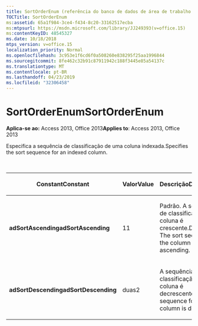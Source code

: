 ```yaml
---
title: SortOrderEnum (referência do banco de dados de área de trabalho do Access)
TOCTitle: SortOrderEnum
ms:assetid: 65a1f984-3ce4-f434-8c20-33162517ecba
ms:mtpsurl: https://msdn.microsoft.com/library/JJ249393(v=office.15)
ms:contentKeyID: 48545327
ms.date: 10/18/2018
mtps_version: v=office.15
localization_priority: Normal
ms.openlocfilehash: 3c953e1f6cd6f0a508260e838295f25aa1996844
ms.sourcegitcommit: 8fe462c32b91c87911942c188f3445e85a54137c
ms.translationtype: MT
ms.contentlocale: pt-BR
ms.lasthandoff: 04/23/2019
ms.locfileid: "32306458"
---
```

# <a name="sortorderenum"></a><span data-ttu-id="a3c21-102">SortOrderEnum</span><span class="sxs-lookup"><span data-stu-id="a3c21-102">SortOrderEnum</span></span>

<span data-ttu-id="a3c21-103">**Aplica-se ao:** Access 2013, Office 2013</span><span class="sxs-lookup"><span data-stu-id="a3c21-103">**Applies to**: Access 2013, Office 2013</span></span>

<span data-ttu-id="a3c21-104">Especifica a sequência de classificação de uma coluna indexada.</span><span class="sxs-lookup"><span data-stu-id="a3c21-104">Specifies the sort sequence for an indexed column.</span></span>

<br/>

<table>
<colgroup>
<col style="width: 33%" />
<col style="width: 33%" />
<col style="width: 33%" />
</colgroup>
<thead>
<tr class="header">
<th><p><span data-ttu-id="a3c21-105">Constant</span><span class="sxs-lookup"><span data-stu-id="a3c21-105">Constant</span></span></p></th>
<th><p><span data-ttu-id="a3c21-106">Valor</span><span class="sxs-lookup"><span data-stu-id="a3c21-106">Value</span></span></p></th>
<th><p><span data-ttu-id="a3c21-107">Descrição</span><span class="sxs-lookup"><span data-stu-id="a3c21-107">Description</span></span></p></th>
</tr>
</thead>
<tbody>
<tr class="odd">
<td><p><span data-ttu-id="a3c21-108"><strong>adSortAscending</strong></span><span class="sxs-lookup"><span data-stu-id="a3c21-108"><strong>adSortAscending</strong></span></span></p></td>
<td><p><span data-ttu-id="a3c21-109">1</span><span class="sxs-lookup"><span data-stu-id="a3c21-109">1</span></span></p></td>
<td><p><span data-ttu-id="a3c21-p101">Padrão. A sequência de classificação da coluna é crescente.</span><span class="sxs-lookup"><span data-stu-id="a3c21-p101">Default. The sort sequence for the column is ascending.</span></span></p></td>
</tr>
<tr class="even">
<td><p><span data-ttu-id="a3c21-112"><strong>adSortDescending</strong></span><span class="sxs-lookup"><span data-stu-id="a3c21-112"><strong>adSortDescending</strong></span></span></p></td>
<td><p><span data-ttu-id="a3c21-113">duas</span><span class="sxs-lookup"><span data-stu-id="a3c21-113">2</span></span></p></td>
<td><p><span data-ttu-id="a3c21-114">A sequência de classificação da coluna é decrescente.</span><span class="sxs-lookup"><span data-stu-id="a3c21-114">The sort sequence for the column is descending.</span></span></p></td>
</tr>
</tbody>
</table>


